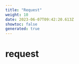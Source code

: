 ```yaml
---
title: "Request"
weight: 10
date: 2023-06-07T09:42:20.613Z
showtoc: false
generated: true
---
```

<!-- This file was generated from the Vendure source. Do not modify. Instead, re-run the "docs:build" script -->


# request